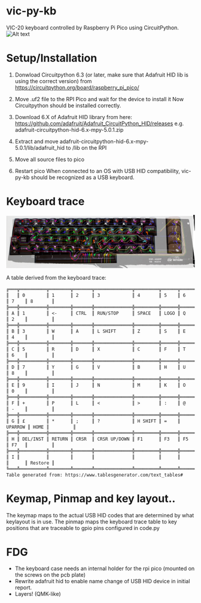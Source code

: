 # vic-py-kb
VIC-20 keyboard controlled by Raspberry Pi Pico using CircuitPython.
![Alt text](img/keyboard_no_case.jpg?raw=true "VIC-20 USB keyboard")
# Setup/Installation
1. Donwload Circuitpython 6.3 (or later, make sure that Adafruit HID lib is using the correct version) from https://circuitpython.org/board/raspberry_pi_pico/
2. Move .uf2 file to the RPI Pico and wait for the device to install it
Now Circuitpython should be installed correctly.

3. Download 6.X of Adafruit HID library from here: https://github.com/adafruit/Adafruit_CircuitPython_HID/releases
    e.g. adafruit-circuitpython-hid-6.x-mpy-5.0.1.zip
4. Extract and move adafruit-circuitpython-hid-6.x-mpy-5.0.1/lib/adafruit_hid to /lib on the RPI
5. Move all source files to pico
6. Restart pico
When connected to an OS with USB HID compatibility, vic-py-kb should be recognized as a USB keyboard.
# Keyboard trace
![Alt text](img/vic-20-keyboard-trace.png?raw=true "Keyboard trace")

A table derived from the keyboard trace:
```
╔═══╦══════════╦════════╦═══════╦══════════════╦═════════╦══════╦═════════╦══════╦═════════╗
║   ║ 0        ║ 1      ║ 2     ║ 3            ║ 4       ║ 5    ║ 6       ║ 7    ║ 8       ║
╠═══╬══════════╬════════╬═══════╬══════════════╬═════════╬══════╬═════════╬══════╬═════════╣
║ A ║ 1        ║ <-     ║ CTRL  ║ RUN/STOP     ║ SPACE   ║ LOGO ║ Q       ║ 2    ║         ║
╠═══╬══════════╬════════╬═══════╬══════════════╬═════════╬══════╬═════════╬══════╬═════════╣
║ B ║ 3        ║ W      ║ A     ║ L SHIFT      ║ Z       ║ S    ║ E       ║ 4    ║         ║
╠═══╬══════════╬════════╬═══════╬══════════════╬═════════╬══════╬═════════╬══════╬═════════╣
║ C ║ 5        ║ R      ║ D     ║ X            ║ C       ║ F    ║ T       ║ 6    ║         ║
╠═══╬══════════╬════════╬═══════╬══════════════╬═════════╬══════╬═════════╬══════╬═════════╣
║ D ║ 7        ║ Y      ║ G     ║ V            ║ B       ║ H    ║ U       ║ 8    ║         ║
╠═══╬══════════╬════════╬═══════╬══════════════╬═════════╬══════╬═════════╬══════╬═════════╣
║ E ║ 9        ║ I      ║ J     ║ N            ║ M       ║ K    ║ O       ║ 0    ║         ║
╠═══╬══════════╬════════╬═══════╬══════════════╬═════════╬══════╬═════════╬══════╬═════════╣
║ F ║ +        ║ P      ║ L     ║ <            ║ >       ║ :    ║ @       ║ -    ║         ║
╠═══╬══════════╬════════╬═══════╬══════════════╬═════════╬══════╬═════════╬══════╬═════════╣
║ G ║ £        ║ *      ║ ;     ║ ?            ║ H SHIFT ║ =    ║ UPARROW ║ HOME ║         ║
╠═══╬══════════╬════════╬═══════╬══════════════╬═════════╬══════╬═════════╬══════╬═════════╣
║ H ║ DEL/INST ║ RETURN ║ CRSR  ║ CRSR UP/DOWN ║ F1      ║ F3   ║ F5      ║ F7   ║         ║
╠═══╬══════════╬════════╬═══════╬══════════════╬═════════╬══════╬═════════╬══════╬═════════╣
║ I ║          ║        ║       ║              ║         ║      ║         ║      ║ Restore ║
╚═══╩══════════╩════════╩═══════╩══════════════╩═════════╩══════╩═════════╩══════╩═════════╝
Table generated from: https://www.tablesgenerator.com/text_tables#
```
# Keymap, Pinmap and key layout..
The keymap maps to the actual USB HID codes that are determined by what keylayout is in use. The pinmap maps the keyboard trace table to key positions that are traceable to gpio pins configured in code.py

# FDG
- The keyboard case needs an internal holder for the rpi pico (mounted on the screws on the pcb plate)
- Rewrite adafruit hid to enable name change of USB HID device in initial report.
- Layers! (QMK-like)

